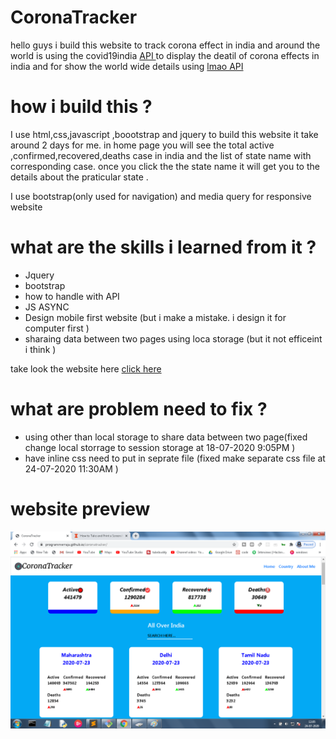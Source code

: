# CoronaTracker
<p>
hello guys i build this website to track corona effect in india and around the world  is  using the covid19india <a href="https://api.covid19india.org/"> API </a> to display the deatil of corona effects in india 
and for show the world wide details using  <a href="https://corona.lmao.ninja/"> lmao API</a></p>

# how i build this ?
 <p> I use html,css,javascript ,boootstrap and jquery to build this website it take around 2 days for me. 
in home page you will see the total active ,confirmed,recovered,deaths case in india and  the list of state name with corresponding case.
once you click the the state name it will get you to the details about the praticular state . </p>
<p>I use bootstrap(only used for navigation) and media query for responsive website </p>

# what are the skills i learned from  it  ?
  <ul>
 <li> Jquery</li>
 <li> bootstrap</li>
 <li> how to handle with API </li>
 <li> JS ASYNC </li>
 <li>Design mobile first website (but i make a mistake. i design it  for computer first )</li>
 <li>sharaing data between two pages using loca storage (but it not efficeint i think )</li>
 </ul>
 
take look the website here <a href="https://programmerraja.github.io/coronatracker/index">click here </a>

# what are problem need to fix ?
<ul>
 <li> using other than local storage to share data between two page(fixed change local storrage to session storage at 18-07-2020 9:05PM ) </li>
 <li> have inline css  need to put in seprate file (fixed make separate css file at 24-07-2020 11:30AM )</li>
 </ul>

# website preview

 ![preview1](image/mywebsite.png)
